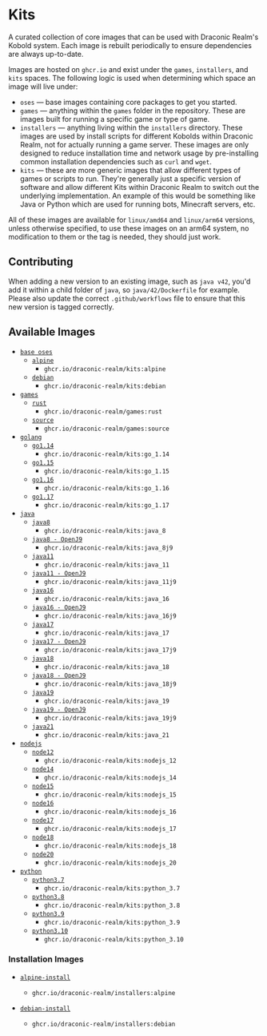 # Kits

A curated collection of core images that can be used with Draconic Realm's Kobold system. Each image is rebuilt
periodically to ensure dependencies are always up-to-date.

Images are hosted on `ghcr.io` and exist under the `games`, `installers`, and `kits` spaces. The following logic
is used when determining which space an image will live under:

* `oses` — base images containing core packages to get you started.
* `games` — anything within the `games` folder in the repository. These are images built for running a specific game
or type of game.
* `installers` — anything living within the `installers` directory. These images are used by install scripts for different
Kobolds within Draconic Realm, not for actually running a game server. These images are only designed to reduce installation time
and network usage by pre-installing common installation dependencies such as `curl` and `wget`.
* `kits` — these are more generic images that allow different types of games or scripts to run. They're generally just
a specific version of software and allow different Kits within Draconic Realm to switch out the underlying implementation. An
example of this would be something like Java or Python which are used for running bots, Minecraft servers, etc.

All of these images are available for `linux/amd64` and `linux/arm64` versions, unless otherwise specified, to use
these images on an arm64 system, no modification to them or the tag is needed, they should just work.

## Contributing

When adding a new version to an existing image, such as `java v42`, you'd add it within a child folder of `java`, so
`java/42/Dockerfile` for example. Please also update the correct `.github/workflows` file to ensure that this new version
is tagged correctly.

## Available Images

* [`base oses`](https://github.com/draconic-realm/kits/tree/master/oses)
  * [`alpine`](https://github.com/draconic-realm/kits/tree/master/oses/alpine)
    * `ghcr.io/draconic-realm/kits:alpine`
  * [`debian`](https://github.com/draconic-realm/kits/tree/master/oses/debian)
    * `ghcr.io/draconic-realm/kits:debian`
* [`games`](https://github.com/draconic-realm/kits/tree/master/games)
  * [`rust`](https://github.com/draconic-realm/kits/tree/master/games/rust)
    * `ghcr.io/draconic-realm/games:rust`
  * [`source`](https://github.com/draconic-realm/kits/tree/master/games/source)
    * `ghcr.io/draconic-realm/games:source`
* [`golang`](https://github.com/draconic-realm/kits/tree/master/go)
  * [`go1.14`](https://github.com/draconic-realm/kits/tree/master/go/1.14)
    * `ghcr.io/draconic-realm/kits:go_1.14`
  * [`go1.15`](https://github.com/draconic-realm/kits/tree/master/go/1.15)
    * `ghcr.io/draconic-realm/kits:go_1.15`
  * [`go1.16`](https://github.com/draconic-realm/kits/tree/master/go/1.16)
    * `ghcr.io/draconic-realm/kits:go_1.16`
  * [`go1.17`](https://github.com/draconic-realm/kits/tree/master/go/1.17)
    * `ghcr.io/draconic-realm/kits:go_1.17`
* [`java`](https://github.com/draconic-realm/kits/tree/master/java)
  * [`java8`](https://github.com/draconic-realm/kits/tree/master/java/8)
    * `ghcr.io/draconic-realm/kits:java_8`
  * [`java8 - OpenJ9`](https://github.com/draconic-realm/kits/tree/master/java/8j9)
    * `ghcr.io/draconic-realm/kits:java_8j9`
  * [`java11`](https://github.com/draconic-realm/kits/tree/master/java/11)
    * `ghcr.io/draconic-realm/kits:java_11`
  * [`java11 - OpenJ9`](https://github.com/draconic-realm/kits/tree/master/java/11j9)
    * `ghcr.io/draconic-realm/kits:java_11j9`
  * [`java16`](https://github.com/draconic-realm/kits/tree/master/java/16)
    * `ghcr.io/draconic-realm/kits:java_16`
  * [`java16 - OpenJ9`](https://github.com/draconic-realm/kits/tree/master/java/16j9)
    * `ghcr.io/draconic-realm/kits:java_16j9`
  * [`java17`](https://github.com/draconic-realm/kits/tree/master/java/17)
    * `ghcr.io/draconic-realm/kits:java_17`
  * [`java17 - OpenJ9`](https://github.com/draconic-realm/kits/tree/master/java/17j9)
    * `ghcr.io/draconic-realm/kits:java_17j9`
  * [`java18`](https://github.com/draconic-realm/kits/tree/master/java/18)
    * `ghcr.io/draconic-realm/kits:java_18`
  * [`java18 - OpenJ9`](https://github.com/draconic-realm/kits/tree/master/java/18j9)
    * `ghcr.io/draconic-realm/kits:java_18j9`
  * [`java19`](https://github.com/draconic-realm/kits/tree/master/java/19)
    * `ghcr.io/draconic-realm/kits:java_19`
  * [`java19 - OpenJ9`](https://github.com/draconic-realm/kits/tree/master/java/19j9)
    * `ghcr.io/draconic-realm/kits:java_19j9`
  * [`java21`](https://github.com/draconic-realm/kits/tree/master/java/21)
    * `ghcr.io/draconic-realm/kits:java_21`
* [`nodejs`](https://github.com/draconic-realm/kits/tree/master/nodejs)
  * [`node12`](https://github.com/draconic-realm/kits/tree/master/nodejs/12)
    * `ghcr.io/draconic-realm/kits:nodejs_12`
  * [`node14`](https://github.com/draconic-realm/kits/tree/master/nodejs/14)
    * `ghcr.io/draconic-realm/kits:nodejs_14`
  * [`node15`](https://github.com/draconic-realm/kits/tree/master/nodejs/15)
    * `ghcr.io/draconic-realm/kits:nodejs_15`
  * [`node16`](https://github.com/draconic-realm/kits/tree/master/nodejs/16)
    * `ghcr.io/draconic-realm/kits:nodejs_16`
  * [`node17`](https://github.com/draconic-realm/kits/tree/master/nodejs/17)
    * `ghcr.io/draconic-realm/kits:nodejs_17`
  * [`node18`](https://github.com/draconic-realm/kits/tree/master/nodejs/18)
    * `ghcr.io/draconic-realm/kits:nodejs_18`
  * [`node20`](https://github.com/draconic-realm/kits/tree/master/nodejs/18)
    * `ghcr.io/draconic-realm/kits:nodejs_20`
* [`python`](https://github.com/draconic-realm/kits/tree/master/python)
  * [`python3.7`](https://github.com/draconic-realm/kits/tree/master/python/3.7)
    * `ghcr.io/draconic-realm/kits:python_3.7`
  * [`python3.8`](https://github.com/draconic-realm/kits/tree/master/python/3.8)
    * `ghcr.io/draconic-realm/kits:python_3.8`
  * [`python3.9`](https://github.com/draconic-realm/kits/tree/master/python/3.9)
    * `ghcr.io/draconic-realm/kits:python_3.9`
  * [`python3.10`](https://github.com/draconic-realm/kits/tree/master/python/3.10)
    * `ghcr.io/draconic-realm/kits:python_3.10`

### Installation Images

* [`alpine-install`](https://github.com/draconic-realm/kits/tree/master/installers/alpine)
  * `ghcr.io/draconic-realm/installers:alpine`

* [`debian-install`](https://github.com/draconic-realm/kits/tree/master/installers/debian)
  * `ghcr.io/draconic-realm/installers:debian`
